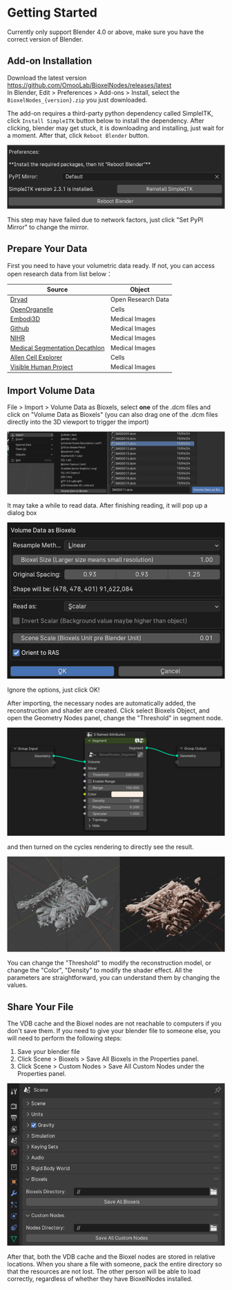 # Getting Started

Currently only support Blender 4.0 or above, make sure you have the correct version of Blender.

## Add-on Installation

Download the latest version https://github.com/OmooLab/BioxelNodes/releases/latest  
In Blender, Edit > Preferences > Add-ons > Install, select the `BioxelNodes_{version}.zip` you just downloaded.

The add-on requires a third-party python dependency called SimpleITK, click `Install SimpleITK` button below to install the dependency. After clicking, blender may get stuck, it is downloading and installing, just wait for a moment. After that, click `Reboot Blender` button.

![dependency](assets/dependency.png)

This step may have failed due to network factors, just click "Set PyPI Mirror" to change the mirror.

## Prepare Your Data

First you need to have your volumetric data ready. If not, you can access open research data from list below：

| Source                                                                               | Object             |
| ------------------------------------------------------------------------------------ | ------------------ |
| [Dryad](https://datadryad.org)                                                       | Open Research Data |
| [OpenOrganelle](https://openorganelle.janelia.org/datasets)                          | Cells              |
| [Embodi3D](https://www.embodi3d.com/files/category/37-medical-scans/)                | Medical Images     |
| [Github](https://github.com/sfikas/medical-imaging-datasets)                         | Medical Images     |
| [NIHR](https://nhsx.github.io/open-source-imaging-data-sets/)                        | Medical Images     |
| [Medical Segmentation Decathlon](http://medicaldecathlon.com/)                       | Medical Images     |
| [Allen Cell Explorer](https://www.allencell.org/3d-cell-viewer.html)                 | Cells              |
| [Visible Human Project](https://www.nlm.nih.gov/research/visible/visible_human.html) | Medical Images     |

## Import Volume Data

File > Import > Volume Data as Bioxels, select **one** of the .dcm files and click on "Volume Data as Bioxels" (you can also drag one of the .dcm files directly into the 3D viewport to trigger the import)

![importing](assets/importing.png)

It may take a while to read data. After finishing reading, it will pop up a dialog box

![import dialog](assets/import-dialog.png)

Ignore the options, just click OK!

After importing, the necessary nodes are automatically added, the reconstruction and shader are created. Click select Bioxels Object, and open the Geometry Nodes panel, change the "Threshold" in segment node.

![segment node](assets/segment-node.png)

and then turned on the cycles rendering to directly see the result.

![result](assets/result.png)

You can change the "Threshold" to modify the reconstruction model, or change the "Color", "Density" to modify the shader effect. All the parameters are straightforward, you can understand them by changing the values.

## Share Your File

The VDB cache and the Bioxel nodes are not reachable to computers if you don't save them. If you need to give your blender file to someone else, you will need to perform the following steps:

1. Save your blender file
2. Click Scene > Bioxels > Save All Bioxels in the Properties panel.
3. Click Scene > Custom Nodes > Save All Custom Nodes under the Properties panel.

![before sharin](assets/before-sharing.png)

After that, both the VDB cache and the Bioxel nodes are stored in relative locations. When you share a file with someone, pack the entire directory so that the resources are not lost. The other person will be able to load correctly, regardless of whether they have BioxelNodes installed.